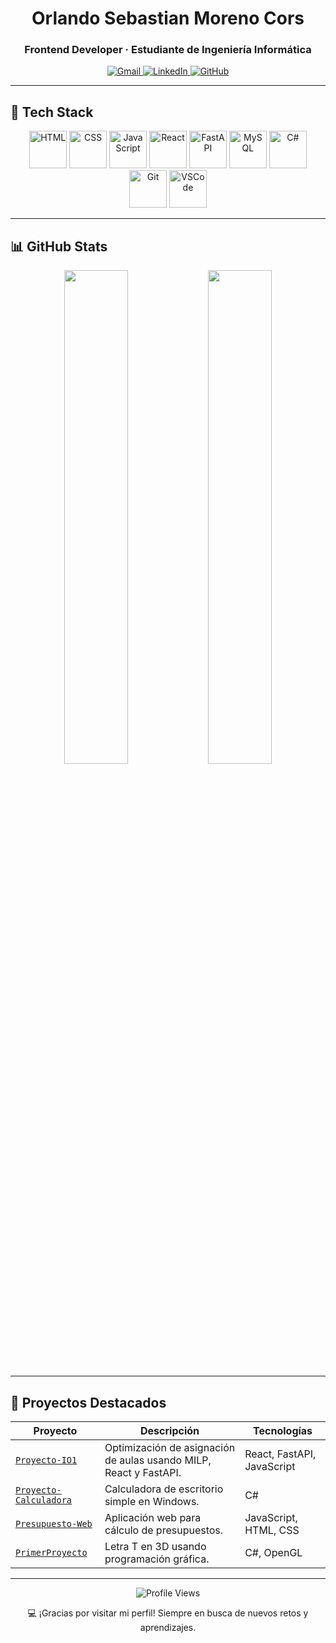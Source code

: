 <h1 align="center">Orlando Sebastian Moreno Cors</h1>
<h3 align="center">Frontend Developer · Estudiante de Ingeniería Informática</h3>

<p align="center">
  <a href="mailto:orlandosebastian693@gmail.com">
    <img src="https://img.shields.io/badge/Gmail-D14836?style=for-the-badge&logo=gmail&logoColor=white" alt="Gmail" />
  </a>
  <a href="https://www.linkedin.com/in/orlando-sebastian-moreno-cors-743050209" target="_blank">
    <img src="https://img.shields.io/badge/LinkedIn-0077B5?style=for-the-badge&logo=linkedin&logoColor=white" alt="LinkedIn" />
  </a>
  <a href="https://github.com/Orlando693" target="_blank">
    <img src="https://img.shields.io/badge/GitHub-100000?style=for-the-badge&logo=github&logoColor=white" alt="GitHub" />
  </a>
</p>

---

## 🧰 Tech Stack

<div align="center">
  <img src="https://cdn.jsdelivr.net/gh/devicons/devicon/icons/html5/html5-original-wordmark.svg" width="60" alt="HTML" />
  <img src="https://cdn.jsdelivr.net/gh/devicons/devicon/icons/css3/css3-original-wordmark.svg" width="60" alt="CSS" />
  <img src="https://cdn.jsdelivr.net/gh/devicons/devicon/icons/javascript/javascript-original.svg" width="60" alt="JavaScript" />
  <img src="https://cdn.jsdelivr.net/gh/devicons/devicon/icons/react/react-original-wordmark.svg" width="60" alt="React" />
  <img src="https://cdn.jsdelivr.net/gh/devicons/devicon/icons/fastapi/fastapi-original.svg" width="60" alt="FastAPI" />
  <img src="https://cdn.jsdelivr.net/gh/devicons/devicon/icons/mysql/mysql-original-wordmark.svg" width="60" alt="MySQL" />
  <img src="https://cdn.jsdelivr.net/gh/devicons/devicon/icons/csharp/csharp-original.svg" width="60" alt="C#" />
  <img src="https://cdn.jsdelivr.net/gh/devicons/devicon/icons/git/git-original-wordmark.svg" width="60" alt="Git" />
  <img src="https://cdn.jsdelivr.net/gh/devicons/devicon/icons/vscode/vscode-original.svg" width="60" alt="VSCode" />
</div>

---

## 📊 GitHub Stats

<div align="center">
  <img src="https://github-readme-stats.vercel.app/api?username=Orlando693&show_icons=true&theme=radical&hide_border=true" width="45%" />
  <img src="https://github-readme-stats.vercel.app/api/top-langs/?username=Orlando693&layout=compact&theme=radical&hide_border=true" width="45%" />
</div>

---

## 🚀 Proyectos Destacados

| Proyecto | Descripción | Tecnologías |
|---------|-------------|-------------|
| [`Proyecto-IO1`](https://github.com/Orlando693/Proyecto-IO1) | Optimización de asignación de aulas usando MILP, React y FastAPI. | React, FastAPI, JavaScript |
| [`Proyecto-Calculadora`](https://github.com/Orlando693/Proyecto-Calculadora) | Calculadora de escritorio simple en Windows. | C# |
| [`Presupuesto-Web`](https://github.com/Orlando693/Presupuesto-Web) | Aplicación web para cálculo de presupuestos. | JavaScript, HTML, CSS |
| [`PrimerProyecto`](https://github.com/Orlando693/PrimerProyecto) | Letra T en 3D usando programación gráfica. | C#, OpenGL |

---

<p align="center">
  <img src="https://komarev.com/ghpvc/?username=Orlando693&label=Profile%20views&color=0e75b6&style=flat" alt="Profile Views" />
</p>

<p align="center">
  💻 ¡Gracias por visitar mi perfil! Siempre en busca de nuevos retos y aprendizajes.
</p>
